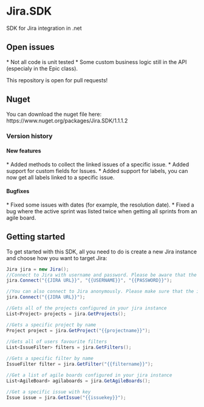 Jira.SDK
========

SDK for Jira integration in .net


<h2>Open issues</h2>
* Not all code is unit tested
* Some custom business logic still in the API (especialy in the Epic class).

This repository is open for pull requests!

<h2>Nuget</h2>
You can download the nuget file here: https://www.nuget.org/packages/Jira.SDK/1.1.1.2

<h3>Version history</h3>
<h4>New features</h4>
* Added methods to collect the linked issues of a specific issue.
* Added support for custom fields for Issues.
* Added support for labels, you can now get all labels linked to a specific issue.
	
<h4>Bugfixes</h4>
* Fixed some issues with dates (for example, the resolution date).
* Fixed a bug where the active sprint was listed twice when getting all sprints from an agile board.

<h2>Getting started</h2>
To get started with this SDK, all you need to do is create a new Jira instance and choose how you want to target Jira:

```C#
Jira jira = new Jira();
//Connect to Jira with username and password. Please be aware that the information returned by the Jira REST API depends on the access rigths of the user.
jira.Connect("{{JIRA URL}}", "{{USERNAME}}", "{{PASSWORD}}");

//You can also connect to Jira anonymously. Please make sure that the information you want to request with the SDK is accessible by unauthenticated users.
jira.Connect("{{JIRA URL}}");

//Gets all of the projects configured in your jira instance
List<Project> projects = jira.GetProjects();

//Gets a specific project by name
Project project = jira.GetProject("{{projectname}}");
            
//Gets all of users favourite filters
List<IssueFilter> filters = jira.GetFilters();

//Gets a specific filter by name
IssueFilter filter = jira.GetFilter("{{filtername}}");

//Get a list of agile boards configured in your jira instance
List<AgileBoard> agilaboards = jira.GetAgileBoards();

//Get a specific issue with key
Issue issue = jira.GetIssue("{{issuekey}}");
```